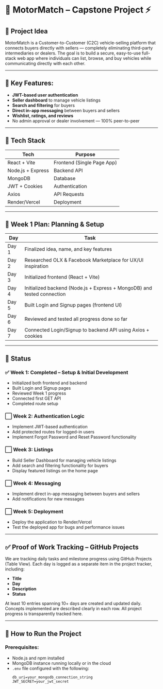 # 🚗 MotorMatch – Capstone Project ⚡

## 🧠 Project Idea
MotorMatch is a Customer-to-Customer (C2C) vehicle-selling platform that connects buyers directly with sellers — completely eliminating third-party intermediaries or dealers. The goal is to build a secure, easy-to-use full-stack web app where individuals can list, browse, and buy vehicles while communicating directly with each other.

---

## 🔑 Key Features:
- **JWT-based user authentication**
- **Seller dashboard** to manage vehicle listings
- **Search and filtering** for buyers
- **Direct in-app messaging** between buyers and sellers
- **Wishlist, ratings, and reviews**
- No admin approval or dealer involvement — 100% peer-to-peer

---

## 🔧 Tech Stack

| **Tech**          | **Purpose**                     |
|--------------------|---------------------------------|
| React + Vite       | Frontend (Single Page App)     |
| Node.js + Express  | Backend API                    |
| MongoDB            | Database                       |
| JWT + Cookies      | Authentication                 |
| Axios              | API Requests                  |
| Render/Vercel      | Deployment                     |

---

## 📆 Week 1 Plan: Planning & Setup

| **Day** | **Task**                                                                 |
|---------|---------------------------------------------------------------------------|
| Day 1   | Finalized idea, name, and key features                                   |
| Day 2   | Researched OLX & Facebook Marketplace for UX/UI inspiration              |
| Day 3   | Initialized frontend (React + Vite)                                      |
| Day 4   | Initialized backend (Node.js + Express + MongoDB) and tested connection  |
| Day 5   | Built Login and Signup pages (frontend UI)                               |
| Day 6   | Reviewed and tested all progress done so far                             |
| Day 7   | Connected Login/Signup to backend API using Axios + cookies              |

---

## 📌 Status

### ✅ Week 1: Completed – Setup & Initial Development
- Initialized both frontend and backend
- Built Login and Signup pages
- Reviewed Week 1 progress
- Connected first GET API
- Completed route setup

### ⬜️ Week 2: Authentication Logic
- Implement JWT-based authentication
- Add protected routes for logged-in users
- Implement Forgot Password and Reset Password functionality

### ⬜️ Week 3: Listings
- Build Seller Dashboard for managing vehicle listings
- Add search and filtering functionality for buyers
- Display featured listings on the home page

### ⬜️ Week 4: Messaging
- Implement direct in-app messaging between buyers and sellers
- Add notifications for new messages

### ⬜️ Week 5: Deployment
- Deploy the application to Render/Vercel
- Test the deployed app for bugs and performance issues

---

## ✅ Proof of Work Tracking – GitHub Projects
We are tracking daily tasks and milestone progress using GitHub Projects (Table View). Each day is logged as a separate item in the project tracker, including:
- **Title**
- **Day**
- **Description**
- **Status**

At least 10 entries spanning 10+ days are created and updated daily. Concepts implemented are described clearly in each row. All project progress is transparently tracked here.

---

## 🚀 How to Run the Project

### Prerequisites:
- Node.js and npm installed
- MongoDB instance running locally or in the cloud
- `.env` file configured with the following:
  ```plaintext
  db_uri=your_mongodb_connection_string
  JWT_SECRET=your_jwt_secret